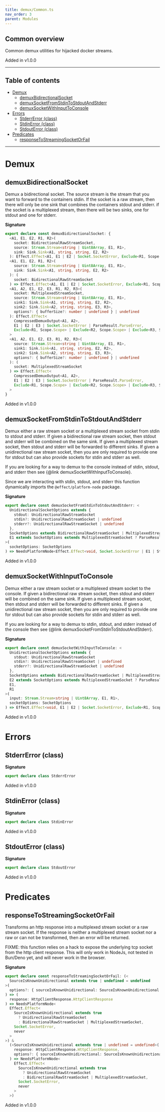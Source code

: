 ```yaml
---
title: demux/Common.ts
nav_order: 3
parent: Modules
---
```


## Common overview

Common demux utilities for hijacked docker streams.

Added in v1.0.0

---

<h2 class="text-delta">Table of contents</h2>

- [Demux](#demux)
  - [demuxBidirectionalSocket](#demuxbidirectionalsocket)
  - [demuxSocketFromStdinToStdoutAndStderr](#demuxsocketfromstdintostdoutandstderr)
  - [demuxSocketWithInputToConsole](#demuxsocketwithinputtoconsole)
- [Errors](#errors)
  - [StderrError (class)](#stderrerror-class)
  - [StdinError (class)](#stdinerror-class)
  - [StdoutError (class)](#stdouterror-class)
- [Predicates](#predicates)
  - [responseToStreamingSocketOrFail](#responsetostreamingsocketorfail)

---

# Demux

## demuxBidirectionalSocket

Demux a bidirectional socket. The source stream is the stream that you want
to forward to the containers stdin. If the socket is a raw stream, then there
will only be one sink that combines the containers stdout and stderr. if the
socket is a multiplexed stream, then there will be two sinks, one for stdout
and one for stderr.

**Signature**

```ts
export declare const demuxBidirectionalSocket: {
  <A1, E1, E2, R1, R2>(
    socket: BidirectionalRawStreamSocket,
    source: Stream.Stream<string | Uint8Array, E1, R1>,
    sink: Sink.Sink<A1, string, string, E2, R2>
  ): Effect.Effect<A1, E1 | E2 | Socket.SocketError, Exclude<R1, Scope.Scope> | Exclude<R2, Scope.Scope>>
  <A1, E1, E2, R1, R2>(
    source: Stream.Stream<string | Uint8Array, E1, R1>,
    sink: Sink.Sink<A1, string, string, E2, R2>
  ): (
    socket: BidirectionalRawStreamSocket
  ) => Effect.Effect<A1, E1 | E2 | Socket.SocketError, Exclude<R1, Scope.Scope> | Exclude<R2, Scope.Scope>>
  <A1, A2, E1, E2, E3, R1, R2, R3>(
    socket: MultiplexedStreamSocket,
    source: Stream.Stream<string | Uint8Array, E1, R1>,
    sink1: Sink.Sink<A1, string, string, E2, R2>,
    sink2: Sink.Sink<A2, string, string, E3, R3>,
    options?: { bufferSize?: number | undefined } | undefined
  ): Effect.Effect<
    CompressedDemuxOutput<A1, A2>,
    E1 | E2 | E3 | Socket.SocketError | ParseResult.ParseError,
    Exclude<R1, Scope.Scope> | Exclude<R2, Scope.Scope> | Exclude<R3, Scope.Scope>
  >
  <A1, A2, E1, E2, E3, R1, R2, R3>(
    source: Stream.Stream<string | Uint8Array, E1, R1>,
    sink1: Sink.Sink<A1, string, string, E2, R2>,
    sink2: Sink.Sink<A2, string, string, E3, R3>,
    options?: { bufferSize?: number | undefined } | undefined
  ): (
    socket: MultiplexedStreamSocket
  ) => Effect.Effect<
    CompressedDemuxOutput<A1, A2>,
    E1 | E2 | E3 | Socket.SocketError | ParseResult.ParseError,
    Exclude<R1, Scope.Scope> | Exclude<R2, Scope.Scope> | Exclude<R3, Scope.Scope>
  >
}
```

Added in v1.0.0

## demuxSocketFromStdinToStdoutAndStderr

Demux either a raw stream socket or a multiplexed stream socket from stdin to
stdout and stderr. If given a bidirectional raw stream socket, then stdout
and stderr will be combined on the same sink. If given a multiplexed stream
socket, then stdout and stderr will be forwarded to different sinks. If given
a unidirectional raw stream socket, then you are only required to provide one
for stdout but can also provide sockets for stdin and stderr as well.

If you are looking for a way to demux to the console instead of stdin,
stdout, and stderr then see {@link demuxSocketWithInputToConsole}.

Since we are interacting with stdin, stdout, and stderr this function
dynamically imports the `@effect/platform-node` package.

**Signature**

```ts
export declare const demuxSocketFromStdinToStdoutAndStderr: <
  UnidirectionalSocketOptions extends {
    stdout: UnidirectionalRawStreamSocket
    stdin?: UnidirectionalRawStreamSocket | undefined
    stderr?: UnidirectionalRawStreamSocket | undefined
  },
  SocketOptions extends BidirectionalRawStreamSocket | MultiplexedStreamSocket | UnidirectionalSocketOptions,
  E1 extends SocketOptions extends MultiplexedStreamSocket ? ParseResult.ParseError : never
>(
  socketOptions: SocketOptions
) => NeedsPlatformNode<Effect.Effect<void, Socket.SocketError | E1 | StdinError | StdoutError | StderrError, never>>
```

Added in v1.0.0

## demuxSocketWithInputToConsole

Demux either a raw stream socket or a multiplexed stream socket to the
console. If given a bidirectional raw stream socket, then stdout and stderr
will be combined on the same sink. If given a multiplexed stream socket, then
stdout and stderr will be forwarded to different sinks. If given a
unidirectional raw stream socket, then you are only required to provide one
for stdout but can also provide sockets for stdin and stderr as well.

If you are looking for a way to demux to stdin, stdout, and stderr instead of
the console then see {@link demuxSocketFromStdinToStdoutAndStderr}.

**Signature**

```ts
export declare const demuxSocketWithInputToConsole: <
  UnidirectionalSocketOptions extends {
    stdout: UnidirectionalRawStreamSocket
    stdin?: UnidirectionalRawStreamSocket | undefined
    stderr?: UnidirectionalRawStreamSocket | undefined
  },
  SocketOptions extends BidirectionalRawStreamSocket | MultiplexedStreamSocket | UnidirectionalSocketOptions,
  E2 extends SocketOptions extends MultiplexedStreamSocket ? ParseResult.ParseError : never,
  E1,
  R1
>(
  input: Stream.Stream<string | Uint8Array, E1, R1>,
  socketOptions: SocketOptions
) => Effect.Effect<void, E1 | E2 | Socket.SocketError, Exclude<R1, Scope.Scope>>
```

Added in v1.0.0

# Errors

## StderrError (class)

**Signature**

```ts
export declare class StderrError
```

Added in v1.0.0

## StdinError (class)

**Signature**

```ts
export declare class StdinError
```

Added in v1.0.0

## StdoutError (class)

**Signature**

```ts
export declare class StdoutError
```

Added in v1.0.0

# Predicates

## responseToStreamingSocketOrFail

Transforms an http response into a multiplexed stream socket or a raw stream
socket. If the response is neither a multiplexed stream socket nor a raw or
can not be transformed, then an error will be returned.

FIXME: this function relies on a hack to expose the underlying tcp socket
from the http client response. This will only work in NodeJs, not tested in
Bun/Deno yet, and will never work in the browser.

**Signature**

```ts
export declare const responseToStreamingSocketOrFail: (<
  SourceIsKnownUnidirectional extends true | undefined = undefined
>(
  options?: { sourceIsKnownUnidirectional: SourceIsKnownUnidirectional } | undefined
) => (
  response: HttpClientResponse.HttpClientResponse
) => NeedsPlatformNode<
  Effect.Effect<
    SourceIsKnownUnidirectional extends true
      ? UnidirectionalRawStreamSocket
      : BidirectionalRawStreamSocket | MultiplexedStreamSocket,
    Socket.SocketError,
    never
  >
>) &
  (<SourceIsKnownUnidirectional extends true | undefined = undefined>(
    response: HttpClientResponse.HttpClientResponse,
    options?: { sourceIsKnownUnidirectional: SourceIsKnownUnidirectional } | undefined
  ) => NeedsPlatformNode<
    Effect.Effect<
      SourceIsKnownUnidirectional extends true
        ? UnidirectionalRawStreamSocket
        : BidirectionalRawStreamSocket | MultiplexedStreamSocket,
      Socket.SocketError,
      never
    >
  >)
```

Added in v1.0.0
